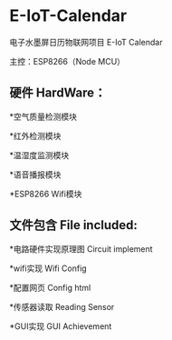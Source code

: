# E-IoT-Calendar
电子水墨屏日历物联网项目
E-IoT Calendar

主控：ESP8266（Node MCU）

## 硬件  HardWare：
 *空气质量检测模块

 *红外检测模块

 *温湿度监测模块

 *语音播报模块

 *ESP8266 Wifi模块


## 文件包含  File included:

 *电路硬件实现原理图 Circuit implement

 *wifi实现         Wifi Config

 *配置网页         Config html

 *传感器读取        Reading Sensor

 *GUI实现          GUI Achievement
